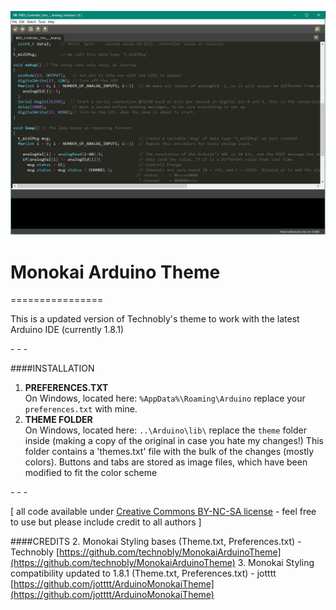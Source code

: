 ![screenshot](https://raw.githubusercontent.com/jotttt/ArduinoMonokaiTheme/master/ArduinoMonokaiScreen.png)
# Monokai Arduino Theme
================

This is a updated version of Technobly's theme to work with the latest Arduino IDE (currently 1.8.1)

\- \- \-

####INSTALLATION
1. **PREFERENCES.TXT**  
On Windows, located here: `%AppData%\Roaming\Arduino` replace your `preferences.txt` with mine.
2. **THEME FOLDER**  
On Windows, located here: `..\Arduino\lib\` replace the `theme` folder inside (making a copy of the original in case you hate my changes!)
This folder contains a 'themes.txt' file with the bulk of the changes (mostly colors).  Buttons and tabs are stored as image files, which have been modified to fit the color scheme

\- \- \-

\[ all code available under [Creative Commons BY-NC-SA license](http://creativecommons.org/licenses/by-nc-sa/3.0/) - feel free to use but please include credit to all authors \]

####CREDITS
2. Monokai Styling bases (Theme.txt, Preferences.txt) - Technobly [https://github.com/technobly/MonokaiArduinoTheme](https://github.com/technobly/MonokaiArduinoTheme)
3. Monokai Styling compatibility updated to 1.8.1 (Theme.txt, Preferences.txt) - jotttt [https://github.com/jotttt/ArduinoMonokaiTheme](https://github.com/jotttt/ArduinoMonokaiTheme)
